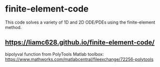 # finite-element-code
This code solves a variety of 1D and 2D ODE/PDEs using the finite-element method.
## https://liamc628.github.io/finite-element-code/

bipolyval function from PolyTools Matlab toolbox:
https://www.mathworks.com/matlabcentral/fileexchange/72256-polytools
